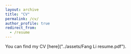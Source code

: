 ```yaml
---
layout: archive
title: "CV"
permalink: /cv/
author_profile: true
redirect_from:
  - /resume
---
```


You can find my CV [here]("../assets/Fang Li resume.pdf").
